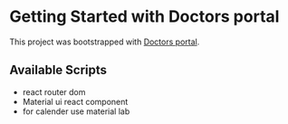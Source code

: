 # Getting Started with Doctors portal

This project was bootstrapped with [Doctors portal](https://github.com/facebook/create-react-app).

## Available Scripts

- react router dom
- Material ui react component
- for calender use material lab